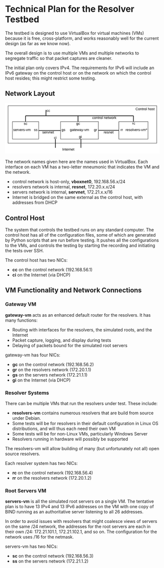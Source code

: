 # Technical Plan for the Resolver Testbed

The testbed is designed to use VirtualBox for virtual machines (VMs) because it is free, cross-platform, and works
reasonably well for the current design (as far as we know now).

The overall design is to use multiple VMs and multiple networks to segregate traffic so that packet captures are cleaner.

The initial plan only covers IPv4. The requirements for IPv6 will include an IPv6 gateway on the control host or
on the network on which the control host resides; this might restrict some testing.

## Network Layout

<img src="testbed-layout.png" width=700px>

The network names given here are the names used in VirtualBox.
Each interface on each VM has a two-letter mneumonic that indicates the VM and the network.

 * control network is host-only, **vboxnet0**, 192.168.56.x/24
 * resolvers network is internal, **resnet**, 172.20.x.x/24
 * servers network is internal, **servnet**, 172.21.x.x/16
 * Internet is bridged on the same external as the control host, with addresses from DHCP
 
## Control Host

The system that controls the testbed runs on any standard computer.
The control host has all of the configuration files, some of which are generated by Python scripts that are run before testing.
It pushes all the configurations to the VMs, and controls the testing by starting the recording and initiating the
tests over SSH.

The control host has two NICs:

 * **cc** on the control network (192.168.56.1)
 * **ci** on the Internet (via DHCP)

## VM Functionality and Network Connections

### Gateway VM

**gateway-vm** acts as an enhanced default router for the resolvers.
It has many functions:

 * Routing with interfaces for the resolvers, the simulated roots, and the Internet
 * Packet capture, logging, and display during tests
 * Delaying of packets bound for the simulated root servers
 
gateway-vm has four NICs:
 
 * **gc** on the control network (192.168.56.2)
 * **gr** on the resolvers network (172.20.1.1)
 * **gs** on the servers network (172.21.1.1)
 * **gi** on the Internet (via DHCP)
 
### Resolver Systems

There can be multiple VMs that run the resolvers under test.
These include:

 * **resolvers-vm** contains numerous resolvers that are build
 from source under Debian.
 * Some tests will be for resolvers in their default configuration
 in Linux OS distributions, and will thus each need their own VM
 * Some tests will be for non-Linux VMs, particularly Windows Server
 * Resolvers running in hardware will possibly be supported

The resolvers-vm will allow building of many (but unfortunately not all) open source
resolvers.

Each resolver system has two NICs:

 * **rc** on the control network (192.168.56.4)
 * **rr** on the resolvers network (172.20.1.2)

### Root Servers VM

**servers-vm** is all the simulated root servers on a single VM.
The tentative plan is to have 13 IPv4 and 13 IPv6 addresses on the VM
with one copy of BIND running as an authoritative server listening to
all 26 addresses.

In order to avoid issues with resolvers that might coalesce views of servers
on the same /24 network, the addresses for the root servers are each in their own
/24: 172.21.101.1, 172.21.102.1, 
and so on. The configuration for the network uses /16 for the netmask.

servers-vm has two NICs:

 * **sc** on the control network (192.168.56.3)
 * **ss** on the servers network (172.21.1.2)

